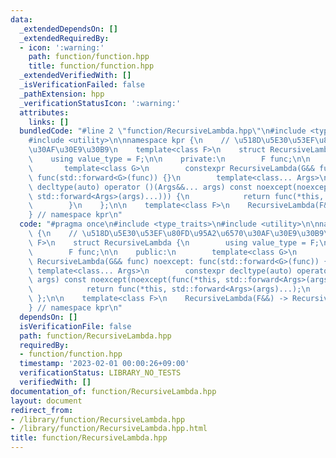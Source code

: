 ```yaml
---
data:
  _extendedDependsOn: []
  _extendedRequiredBy:
  - icon: ':warning:'
    path: function/function.hpp
    title: function/function.hpp
  _extendedVerifiedWith: []
  _isVerificationFailed: false
  _pathExtension: hpp
  _verificationStatusIcon: ':warning:'
  attributes:
    links: []
  bundledCode: "#line 2 \"function/RecursiveLambda.hpp\"\n#include <type_traits>\n\
    #include <utility>\n\nnamespace kpr {\n    // \u518D\u5E30\u53EF\u80FD\u95A2\u6570\
    \u30AF\u30E9\u30B9\n    template<class F>\n    struct RecursiveLambda {\n    \
    \    using value_type = F;\n\n    private:\n        F func;\n\n    public:\n \
    \       template<class G>\n        constexpr RecursiveLambda(G&& func) noexcept:\
    \ func(std::forward<G>(func)) {}\n        template<class... Args>\n        constexpr\
    \ decltype(auto) operator ()(Args&&... args) const noexcept(noexcept(func(*this,\
    \ std::forward<Args>(args)...))) {\n            return func(*this, std::forward<Args>(args)...);\n\
    \        }\n    };\n\n    template<class F>\n    RecursiveLambda(F&&) -> RecursiveLambda<std::decay_t<F>>;\n\
    } // namespace kpr\n"
  code: "#pragma once\n#include <type_traits>\n#include <utility>\n\nnamespace kpr\
    \ {\n    // \u518D\u5E30\u53EF\u80FD\u95A2\u6570\u30AF\u30E9\u30B9\n    template<class\
    \ F>\n    struct RecursiveLambda {\n        using value_type = F;\n\n    private:\n\
    \        F func;\n\n    public:\n        template<class G>\n        constexpr\
    \ RecursiveLambda(G&& func) noexcept: func(std::forward<G>(func)) {}\n       \
    \ template<class... Args>\n        constexpr decltype(auto) operator ()(Args&&...\
    \ args) const noexcept(noexcept(func(*this, std::forward<Args>(args)...))) {\n\
    \            return func(*this, std::forward<Args>(args)...);\n        }\n   \
    \ };\n\n    template<class F>\n    RecursiveLambda(F&&) -> RecursiveLambda<std::decay_t<F>>;\n\
    } // namespace kpr\n"
  dependsOn: []
  isVerificationFile: false
  path: function/RecursiveLambda.hpp
  requiredBy:
  - function/function.hpp
  timestamp: '2023-02-01 00:00:26+09:00'
  verificationStatus: LIBRARY_NO_TESTS
  verifiedWith: []
documentation_of: function/RecursiveLambda.hpp
layout: document
redirect_from:
- /library/function/RecursiveLambda.hpp
- /library/function/RecursiveLambda.hpp.html
title: function/RecursiveLambda.hpp
---
```


